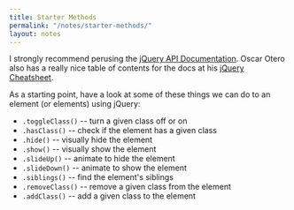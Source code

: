 ```yaml
---
title: Starter Methods
permalink: "/notes/starter-methods/"
layout: notes
---
```


I strongly recommend perusing the [jQuery API Documentation](http://api.jquery.com). Oscar Otero also has a really nice table of contents for the docs at his [jQuery Cheatsheet](http://oscarotero.com/jquery/).

As a starting point, have a look at some of these things we can do to an element (or elements) using jQuery:

* `.toggleClass()` -- turn a given class off or on
* `.hasClass()` -- check if the element has a given class
* `.hide()` -- visually hide the element
* `.show()` -- visually show the element
* `.slideUp()` -- animate to hide the element
* `.slideDown()` -- animate to show the element
* `.siblings()` -- find the element's siblings
* `.removeClass()` -- remove a given class from the element
* `.addClass()` -- add a given class to the element